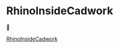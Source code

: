# RhinoInsideCadwork

:rocket:

[RhinoInsideCadwork](https://brunner246.github.io/RhinoInsideCadwork/)
